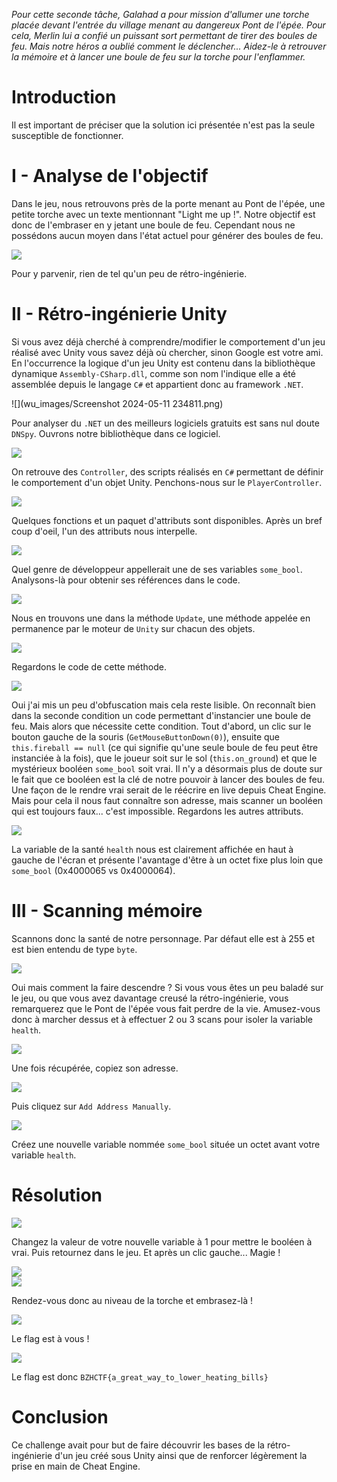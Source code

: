 
_Pour cette seconde tâche, Galahad a pour mission d'allumer une torche placée devant l'entrée du village menant au dangereux Pont de l'épée. Pour cela, Merlin lui a confié un puissant sort permettant de tirer des boules de feu. Mais notre héros a oublié comment le déclencher... Aidez-le à retrouver la mémoire et à lancer une boule de feu sur la torche pour l'enflammer._

# Introduction

Il est important de préciser que la solution ici présentée n'est pas la seule susceptible de fonctionner.

# I - Analyse de l'objectif

Dans le jeu, nous retrouvons près de la porte menant au Pont de l'épée, une petite torche avec un texte mentionnant "Light me up !". Notre objectif est donc de l'embraser en y jetant une boule de feu. Cependant nous ne possédons aucun moyen dans l'état actuel pour générer des boules de feu.

![](wu_images/Screenshot%202024-05-12%20000545.png)

Pour y parvenir, rien de tel qu'un peu de rétro-ingénierie.

# II - Rétro-ingénierie Unity

Si vous avez déjà cherché à comprendre/modifier le comportement d'un jeu réalisé avec Unity vous savez déjà où chercher, sinon Google est votre ami. En l'occurrence la logique d'un jeu Unity est contenu dans la bibliothèque dynamique `Assembly-CSharp.dll`, comme son nom l'indique elle a été assemblée depuis le langage `C#` et appartient donc au framework `.NET`.

![](wu_images/Screenshot 2024-05-11 234811.png)

Pour analyser du `.NET` un des meilleurs logiciels gratuits est sans nul doute `DNSpy`. Ouvrons notre bibliothèque dans ce logiciel.

![](wu_images/Screenshot%202024-05-12%20000619.png)

On retrouve des `Controller`, des scripts réalisés en `C#` permettant de définir le comportement d'un objet Unity. Penchons-nous sur le `PlayerController`.

![](wu_images/Screenshot%202024-05-12%20000714.png)

Quelques fonctions et un paquet d'attributs sont disponibles. Après un bref coup d'oeil, l'un des attributs nous interpelle.

![](wu_images/Screenshot%202024-05-12%20000752.png)

Quel genre de développeur appellerait une de ses variables `some_bool`. Analysons-là pour obtenir ses références dans le code.

![](wu_images/Screenshot%202024-05-12%20000830.png)

Nous en trouvons une dans la méthode `Update`, une méthode appelée en permanence par le moteur de `Unity` sur chacun des objets.

![](wu_images/Screenshot%202024-05-12%20000901.png)

Regardons le code de cette méthode.

![](wu_images/Screenshot%202024-05-12%20000928.png)

Oui j'ai mis un peu d'obfuscation mais cela reste lisible. On reconnaît bien dans la seconde condition un code permettant d'instancier une boule de feu. Mais alors que nécessite cette condition. Tout d'abord, un clic sur le bouton gauche de la souris (`GetMouseButtonDown(0)`), ensuite que `this.fireball == null` (ce qui signifie qu'une seule boule de feu peut être instanciée à la fois), que le joueur soit sur le sol (`this.on_ground`) et que le mystérieux booléen `some_bool` soit vrai. Il n'y a désormais plus de doute sur le fait que ce booléen est la clé de notre pouvoir à lancer des boules de feu. Une façon de le rendre vrai serait de le réécrire en live depuis Cheat Engine. Mais pour cela il nous faut connaître son adresse, mais scanner un booléen qui est toujours faux... c'est impossible. Regardons les autres attributs.

![](wu_images/Screenshot%202024-05-12%20000954.png)

La variable de la santé `health` nous est clairement affichée en haut à gauche de l'écran et présente l'avantage d'être à un octet fixe plus loin que `some_bool` (0x4000065 vs 0x4000064).

# III - Scanning mémoire

Scannons donc la santé de notre personnage. Par défaut elle est à 255 et est bien entendu de type `byte`.

![](wu_images/Screenshot%202024-05-12%20001025.png)

Oui mais comment la faire descendre ? Si vous vous êtes un peu baladé sur le jeu, ou que vous avez davantage creusé la rétro-ingénierie, vous remarquerez que le Pont de l'épée vous fait perdre de la vie. Amusez-vous donc à marcher dessus et à effectuer 2 ou 3 scans pour isoler la variable `health`.

![](wu_images/Screenshot%202024-05-12%20001113.png)

Une fois récupérée, copiez son adresse.

![](wu_images/Screenshot%202024-05-12%20001201.png)

Puis cliquez sur `Add Address Manually`.

![](wu_images/Screenshot%202024-05-12%20001239.png)

Créez une nouvelle variable nommée `some_bool` située un octet avant votre variable `health`.

# Résolution

![](wu_images/Screenshot%202024-05-12%20001311.png)

Changez la valeur de votre nouvelle variable à 1 pour mettre le booléen à vrai. Puis retournez dans le jeu.
Et après un clic gauche... Magie !

![](wu_images/Screenshot%202024-05-12%20001352.png)  
![](wu_images/Screenshot%202024-05-12%20001430.png)

Rendez-vous donc au niveau de la torche et embrasez-là !

![](wu_images/Screenshot%202024-05-12%20001501.png)

Le flag est à vous !

![](wu_images/Screenshot%202024-05-12%20001519.png)

Le flag est donc `BZHCTF{a_great_way_to_lower_heating_bills}`

# Conclusion

Ce challenge avait pour but de faire découvrir les bases de la rétro-ingénierie d'un jeu créé sous Unity ainsi que de renforcer légèrement la prise en main de Cheat Engine.
